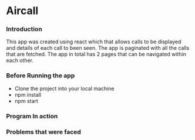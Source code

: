 # Aircall 

### Introduction 
This app was created using react which that allows calls to be displayed and details of each call to been seen. The app is paginated with all the calls that are fetched. The app in total has 2 pages that can be navigated within each other. 

### Before Running the app 

- Clone the project into your local machine
- npm install 
- npm start 

### Program In action 


### Problems that were faced 



